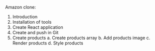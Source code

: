 Amazon clone:

1. Introduction
2. Installation of tools
3. Create React application
4. Create and push in Git
5. Create products
    a. Create products array
    b. Add products image
    c. Render products
    d. Style products